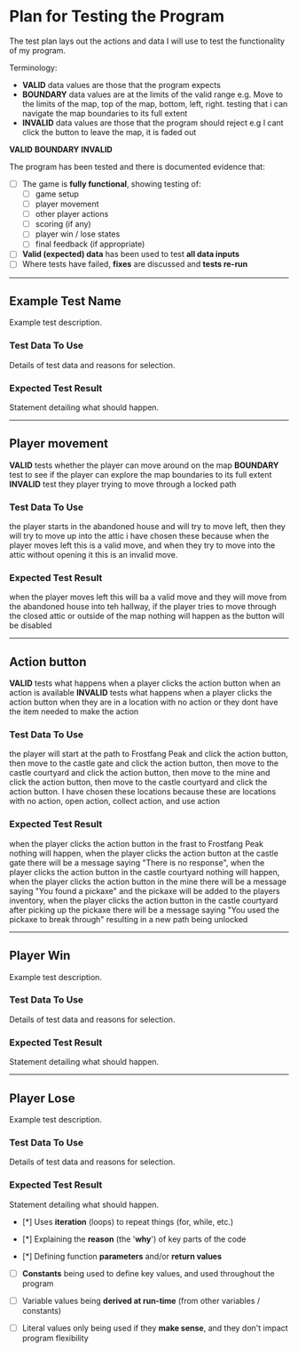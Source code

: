 # Plan for Testing the Program

The test plan lays out the actions and data I will use to test the functionality of my program.

Terminology:

- **VALID** data values are those that the program expects
- **BOUNDARY** data values are at the limits of the valid range e.g. Move to the limits of the map, top of the map, bottom, left, right. testing that i can navigate the map boundaries to its full extent
- **INVALID** data values are those that the program should reject e.g I cant click the button to leave the map, it is faded out



**VALID**
**BOUNDARY**
**INVALID**

The program has been tested and there is documented evidence that:
- [ ] The game is **fully functional**, showing testing of:
    - [ ] game setup
    - [ ] player movement
    - [ ] other player actions
    - [ ] scoring (if any)
    - [ ] player win / lose states
    - [ ] final feedback (if appropriate)
- [ ] **Valid (expected) data** has been used to test **all data inputs**
- [ ] Where tests have failed, **fixes** are discussed and **tests re-run**

---

## Example Test Name

Example test description.

### Test Data To Use

Details of test data and reasons for selection.

### Expected Test Result

Statement detailing what should happen.

---

## Player movement

**VALID** tests whether the player can move around on the map
**BOUNDARY** test to see if the player can explore the map boundaries to its full extent
**INVALID** test they player trying to move through a locked path

### Test Data To Use

the player starts in the abandoned house and will try to move left, then they will try to move up into the attic
i have chosen these because when the player moves left this is a valid move, 
and when they try to move into the attic without opening it this is an invalid move.

### Expected Test Result

when the player moves left this will ba a valid move and they will move from the abandoned house into teh hallway, 
if the player tries to move through the closed attic or outside of the map nothing will happen as the button will be disabled


---

## Action button

**VALID** tests what happens when a player clicks the action button when an action is available
**INVALID** tests what happens when a player clicks the action button when they are in a location with no action or they dont have the item needed to make the action

### Test Data To Use

the player will start at the path to Frostfang Peak and click the action button, 
then move to the castle gate and click the action button, 
then move to the castle courtyard and click the action button, 
then move to the mine and click the action button, 
then move to the castle courtyard and click the action button.
I have chosen these locations because these are locations with no action, open action, collect action, and use action

### Expected Test Result

when the player clicks the action button in the frast to Frostfang Peak nothing will happen, 
when the  player clicks the action button at the castle gate there will be a message saying "There is no response", 
when the player clicks the action button in the castle courtyard nothing will happen, 
when the player clicks the action button in the mine there will be a message saying "You found a pickaxe" and the pickaxe will be added to the players inventory, 
when the player clicks the action button in the castle courtyard after picking up the pickaxe there will be a message saying "You used the pickaxe to break through" resulting in a new path being unlocked

---

## Player Win

Example test description.

### Test Data To Use

Details of test data and reasons for selection.

### Expected Test Result

Statement detailing what should happen.

---

## Player Lose

Example test description.

### Test Data To Use

Details of test data and reasons for selection.

### Expected Test Result

Statement detailing what should happen.



- [*] Uses **iteration** (loops) to repeat things (for, while, etc.)

- [*] Explaining the **reason** (the '**why**') of key parts of the code
- [*] Defining function **parameters** and/or **return values**

- [ ] **Constants** being used to define key values, and used throughout the program
- [ ] Variable values being **derived at run-time** (from other variables / constants)
- [ ] Literal values only being used if they **make sense**, and they don't impact program flexibility




